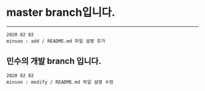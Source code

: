 # master branch입니다.

---

    2020 02 02 
    minsoo : add / README.md 파일 설명 추가 

## 민수의 개발 branch 입니다. 

    2020 02 02 
    minsoo : modify / README.md 파일 설명 수정 